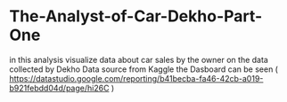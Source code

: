 # The-Analyst-of-Car-Dekho-Part-One
in this analysis visualize data about car sales by the owner on the data collected by Dekho
Data source from Kaggle the Dasboard can be seen ( https://datastudio.google.com/reporting/b41becba-fa46-42cb-a019-b921febdd04d/page/hi26C )
